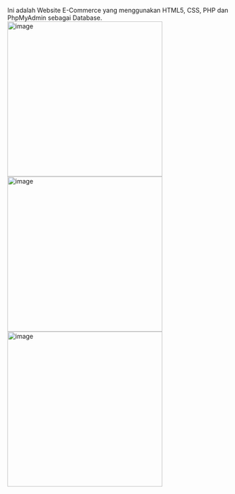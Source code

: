 Ini adalah Website E-Commerce yang menggunakan HTML5, CSS, PHP dan PhpMyAdmin sebagai Database.
<img width="350" alt="image" src="https://github.com/Muhaftharalgiffari/Website-E-commerce/assets/97682546/2b7520dc-32ef-4b65-810c-169af3168595">
<img width="350" alt="image" src="https://github.com/Muhaftharalgiffari/Website-E-commerce/assets/97682546/e4b9f94b-dcec-4412-9084-2dfff3e331f7">
<img width="350" alt="image" src="https://github.com/Muhaftharalgiffari/Website-E-commerce/assets/97682546/0eb24770-15b5-48e0-9e77-f2e256f174a3">

